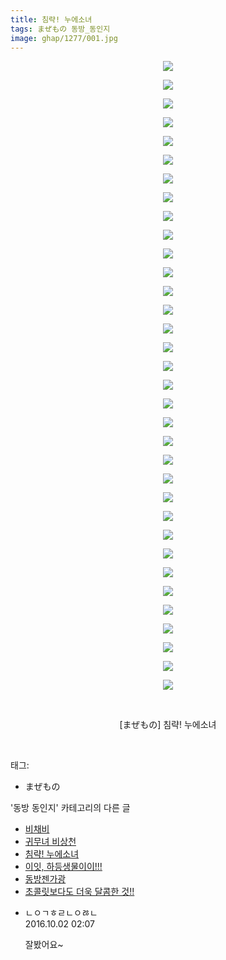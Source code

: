 ```yaml
---
title: 침략! 누에소녀
tags: まぜもの 동방_동인지
image: ghap/1277/001.jpg
---
```

<div class="article">
<p style="text-align: center; clear: none; float: none;"><img src="{{ site.nasurl }}/ghap/1277/001.jpg"/></p>
<p style="text-align: center; clear: none; float: none;"><img src="{{ site.nasurl }}/ghap/1277/002.jpg"/></p>
<p style="text-align: center; clear: none; float: none;"><img src="{{ site.nasurl }}/ghap/1277/003.jpg"/></p>
<p style="text-align: center; clear: none; float: none;"><img src="{{ site.nasurl }}/ghap/1277/004.jpg"/></p>
<p style="text-align: center; clear: none; float: none;"><img src="{{ site.nasurl }}/ghap/1277/005.jpg"/></p>
<p style="text-align: center; clear: none; float: none;"><img src="{{ site.nasurl }}/ghap/1277/006.jpg"/></p>
<p style="text-align: center; clear: none; float: none;"><img src="{{ site.nasurl }}/ghap/1277/007.jpg"/></p>
<p style="text-align: center; clear: none; float: none;"><img src="{{ site.nasurl }}/ghap/1277/008.jpg"/></p>
<p style="text-align: center; clear: none; float: none;"><img src="{{ site.nasurl }}/ghap/1277/009.jpg"/></p>
<p style="text-align: center; clear: none; float: none;"><img src="{{ site.nasurl }}/ghap/1277/010.jpg"/></p>
<p style="text-align: center; clear: none; float: none;"><img src="{{ site.nasurl }}/ghap/1277/011.jpg"/></p>
<p style="text-align: center; clear: none; float: none;"><img src="{{ site.nasurl }}/ghap/1277/012.jpg"/></p>
<p style="text-align: center; clear: none; float: none;"><img src="{{ site.nasurl }}/ghap/1277/013.jpg"/></p>
<p style="text-align: center; clear: none; float: none;"><img src="{{ site.nasurl }}/ghap/1277/014.jpg"/></p>
<p style="text-align: center; clear: none; float: none;"><img src="{{ site.nasurl }}/ghap/1277/015.jpg"/></p>
<p style="text-align: center; clear: none; float: none;"><img src="{{ site.nasurl }}/ghap/1277/016.jpg"/></p>
<p style="text-align: center; clear: none; float: none;"><img src="{{ site.nasurl }}/ghap/1277/017.jpg"/></p>
<p style="text-align: center; clear: none; float: none;"><img src="{{ site.nasurl }}/ghap/1277/018.jpg"/></p>
<p style="text-align: center; clear: none; float: none;"><img src="{{ site.nasurl }}/ghap/1277/019.jpg"/></p>
<p style="text-align: center; clear: none; float: none;"><img src="{{ site.nasurl }}/ghap/1277/020.jpg"/></p>
<p style="text-align: center; clear: none; float: none;"><img src="{{ site.nasurl }}/ghap/1277/021.jpg"/></p>
<p style="text-align: center; clear: none; float: none;"><img src="{{ site.nasurl }}/ghap/1277/022.jpg"/></p>
<p style="text-align: center; clear: none; float: none;"><img src="{{ site.nasurl }}/ghap/1277/023.jpg"/></p>
<p style="text-align: center; clear: none; float: none;"><img src="{{ site.nasurl }}/ghap/1277/024.jpg"/></p>
<p style="text-align: center; clear: none; float: none;"><img src="{{ site.nasurl }}/ghap/1277/025.jpg"/></p>
<p style="text-align: center; clear: none; float: none;"><img src="{{ site.nasurl }}/ghap/1277/026.jpg"/></p>
<p style="text-align: center; clear: none; float: none;"><img src="{{ site.nasurl }}/ghap/1277/027.jpg"/></p>
<p style="text-align: center; clear: none; float: none;"><img src="{{ site.nasurl }}/ghap/1277/028.jpg"/></p>
<p style="text-align: center; clear: none; float: none;"><img src="{{ site.nasurl }}/ghap/1277/029.jpg"/></p>
<p style="text-align: center; clear: none; float: none;"><img src="{{ site.nasurl }}/ghap/1277/030.jpg"/></p>
<p style="text-align: center; clear: none; float: none;"><img src="{{ site.nasurl }}/ghap/1277/031.jpg"/></p>
<p style="text-align: center; clear: none; float: none;"><img src="{{ site.nasurl }}/ghap/1277/032.jpg"/></p>
<p style="text-align: center; clear: none; float: none;"><img src="{{ site.nasurl }}/ghap/1277/033.jpg"/></p>
<p style="text-align: center; clear: none; float: none;"><img src="{{ site.nasurl }}/ghap/1277/034.jpg"/></p>
<p style="text-align: center; clear: none; float: none;"><br/></p>
<p style="text-align: center; clear: none; float: none;">[まぜもの] 침략! 누에소녀</p>
<p><br/></p>
</div><div class="tagTrail">
<p>태그: </p>
<ul>
<li>まぜもの</li>
</ul>
</div><div class="another">
<p>'동방 동인지' 카테고리의 다른 글</p>
<ul>
<li><a href="/2016-07-31-ghap_1280">비채비</a></li>
<li><a href="/2016-07-31-ghap_1279">귀무녀 비상천</a></li>
<li><a href="/2016-07-31-ghap_1277">침략! 누에소녀</a></li>
<li><a href="/2016-07-31-ghap_1276">이잇, 하등생물이이!!!</a></li>
<li><a href="/2016-07-31-ghap_1275">동방젠가광</a></li>
<li><a href="/2016-07-31-ghap_1273">초콜릿보다도 더욱 달콤한 것!!</a></li>
</ul>
</div><div class="cb_module cb_fluid">
<div class="cb_wrt cb_profile">
<div class="comment">
<ul>
<li class="cb_thumb_off" id="comment14818597">
<div class="cb_comment_area">
<div class="cb_info_area">
<div class="cb_section">
<span class="cb_nick_name">ㄴㅇㄱㅎㄹㄴㅇㅀㄴ</span>
</div>
<div class="cb_section">
<span class="cb_date">2016.10.02 02:07 </span>
</div>
</div>
<div class="cb_dsc_comment">
<p class="cb_dsc">
											잘봤어요~
										</p>
</div>
</div></li>
</ul>
</div>
</div><!-- commentList close -->
</div>